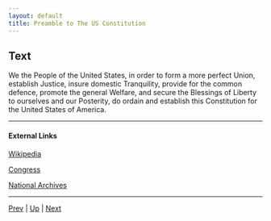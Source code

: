 ```yaml
---
layout: default
title: Preamble to The US Constitution
---
```


## Text
We the People of the United States, in order to form a more perfect Union, establish Justice, insure domestic Tranquility, provide for the common defence, promote the general Welfare, and secure the Blessings of Liberty to ourselves and our Posterity, do ordain and establish this Constitution for the United States of America.

---
#### External Links
[Wikipedia](https://en.wikipedia.org/wiki/Preamble_to_the_United_States_Constitution)

[Congress](https://constitution.congress.gov/constitution/preamble/)

[National Archives](https://www.archives.gov/founding-docs/constitution)

---

[Prev](README.md) | [Up](README.md) | [Next](article_1.md)
